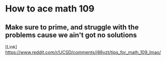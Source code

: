 # How to ace math 109
## Make sure to prime, and struggle with the problems cause we ain't got no solutions
[Link] https://www.reddit.com/r/UCSD/comments/j86vzt/tips_for_math_109_lmao/
